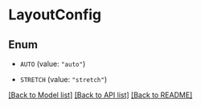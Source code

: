 # LayoutConfig

## Enum


* `AUTO` (value: `"auto"`)

* `STRETCH` (value: `"stretch"`)


[[Back to Model list]](../README.md#documentation-for-models) [[Back to API list]](../README.md#documentation-for-api-endpoints) [[Back to README]](../README.md)


